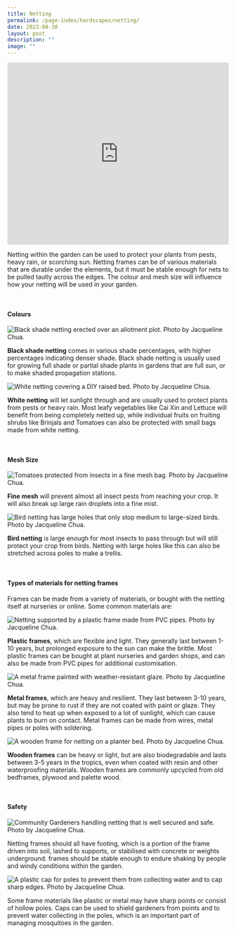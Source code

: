 ```yaml
---
title: Netting
permalink: /page-index/hardscapes/netting/
date: 2023-08-30
layout: post
description: ""
image: ""
---
```

<section>
	<iframe width="100%" height="415" src="https://www.youtube.com/embed/0hTJYGhBNa8?si=DoIsF1ypKYq0-A-7" title="YouTube video player" frameborder="0" allow="accelerometer; autoplay; clipboard-write; encrypted-media; gyroscope; picture-in-picture; web-share" allowfullscreen=""></iframe>	<br>
	<p>Netting within the garden can be used to protect your plants from pests, heavy rain, or scorching sun. Netting frames can be of various materials that are durable under the elements, but it must be stable enough for nets to be pulled tautly across the edges. The colour and mesh size will influence how your netting will be used in your garden.</p>
	<br>
</section>

<section>
	<h4>Colours</h4>
	<img title="Black shade netting erected over an allotment plot. Photo by Jacqueline Chua." src="/images/Hardscapes/shadenetting_jacquelinechua.jpg">
	<p><b>Black shade netting</b> comes in various shade percentages, with higher percentages indicating denser shade. Black shade netting is usually used for growing full shade or partial shade plants in gardens that are full sun, or to make shaded propagation stations. </p> 
	<img title="White netting covering a DIY raised bed. Photo by Jacqueline Chua." src="/images/Hardscapes/Netting%20(5).jpg">
	<p><b>White netting</b> will let sunlight through and are usually used to protect plants from pests or heavy rain. Most leafy vegetables like Cai Xin and Lettuce will benefit from being completely netted up, while individual fruits on fruiting shrubs like Brinjals and Tomatoes can also be protected with small bags made from white netting.</p> 
	<br>
</section>

<section>
	<h4>Mesh Size</h4>
	<img title="Tomatoes protected from insects in a fine mesh bag. Photo by Jacqueline Chua." src="/images/Hardscapes/Netting_jacChua%20(2).jpg">
	<p><b>Fine mesh</b> will prevent almost all insect pests from reaching your crop. It will also break up large rain droplets into a fine mist.</p>
	<img title="Bird netting has large holes that only stop medium to large-sized birds. Photo by Jacqueline Chua." src="/images/Hardscapes/PXL_20230704_033501194.jpg">
	<p><b>Bird netting</b> is large enough for most insects to pass through but will still protect your crop from birds. Netting with large holes like this can also be stretched across poles to make a trellis.</p>
	<br>
</section>

<section>
	<h4>Types of materials for netting frames</h4>
	<p>Frames can be made from a variety of materials, or bought with the netting itself at nurseries or online. Some common materials are:</p>
	<img title="Netting supported by a plastic frame made from PVC pipes. Photo by Jacqueline Chua." src="/images/Hardscapes/PXL_20230601_011437649.jpg">
	<p><b>Plastic frames</b>, which are flexible and light. They generally last between 1-10 years, but prolonged exposure to the sun can make the brittle. Most plastic frames can be bought at plant nurseries and garden shops, and can also be made from PVC pipes for additional customisation.</p> 
	<img title="A metal frame painted with weather-resistant glaze. Photo by Jacqueline Chua." src="/images/Hardscapes/Netting%20(10).jpg">
	<p><b>Metal frames</b>, which are heavy and resilient. They last between 3-10 years, but may be prone to rust if they are not coated with paint or glaze. They also tend to heat up when exposed to a lot of sunlight, which can cause plants to burn on contact. Metal frames can be made from wires, metal pipes or poles with soldering.</p>  
	<img title="A wooden frame for netting on a planter bed. Photo by Jacqueline Chua." src="/images/Hardscapes/Netting%20(3).jpg">
	<p><b>Wooden frames</b> can be heavy or light, but are also biodegradable and lasts between 3-5 years in the tropics, even when coated with resin and other waterproofing materials. Wooden frames are commonly upcycled from old bedframes, plywood and palette wood.</p>
	<br>
</section>

<section>
	<h4>Safety</h4>
	<img title="Community Gardeners handling netting that is well secured and safe. Photo by Jacqueline Chua." src="/images/Gardeners/Harvesting%20(1).jpg">
	<p>Netting frames should all have footing, which is a portion of the frame driven into soil, lashed to supports, or stabilised with concrete or weights underground. frames should be stable enough to endure shaking by people and windy conditions within the garden. </p> 
	<img title="A plastic cap for poles to prevent them from collecting water and to cap sharp edges. Photo by Jacqueline Chua." src="/images/Hardscapes/PXL_20230615_031940141.jpg">
	<p>Some frame materials like plastic or metal may have sharp points or consist of hollow poles. Caps can be used to shield gardeners from points and to prevent water collecting in the poles, which is an important part of managing mosquitoes in the garden.</p>
	<br>
</section>